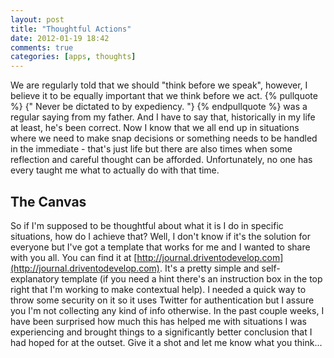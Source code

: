 ```yaml
---
layout: post
title: "Thoughtful Actions"
date: 2012-01-19 18:42
comments: true
categories: [apps, thoughts]
---
```


We are regularly told that we should "think before we speak", however, I believe it
to be equally important that we think before we act. {% pullquote %} {" Never be dictated to by expediency. "} {% endpullquote %} was a regular saying from my father.
And I have to say that, historically in my life at least, he's been correct. Now
I know that we all end up in situations where we need to make snap decisions or
something needs to be handled in the immediate - that's just life but there are
also times when some reflection and careful thought can be afforded.
Unfortunately, no one has every taught me what to actually do with that time.

## The Canvas
So if I'm supposed to be thoughtful about what it is I do in specific situations, how do I achieve that? Well, I don't know if it's the solution for everyone but I've got a template that works for me and I wanted to share with you all. You can find it at [http://journal.driventodevelop.com](http://journal.driventodevelop.com). It's a pretty simple and self-explanatory template (if you need a hint there's an instruction box in the top right that I'm working to make contextual help). I needed a quick way to throw some security on it so it uses Twitter for authentication but I assure you I'm not collecting any kind of info otherwise. In the past couple weeks, I have been surprised how much this has helped me with situations I was experiencing and brought things to a significantly better conclusion that I had hoped for at the outset. Give it a shot and let me know what you think...

